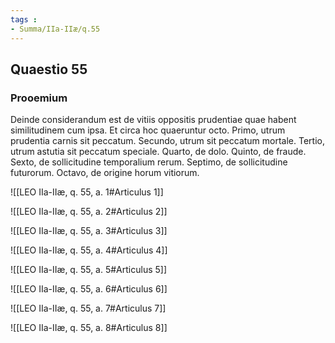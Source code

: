 ```yaml
---
tags : 
- Summa/IIa-IIæ/q.55
---
```


## Quaestio 55

### Prooemium

Deinde considerandum est de vitiis oppositis prudentiae quae habent similitudinem cum ipsa. Et circa hoc quaeruntur octo. Primo, utrum prudentia carnis sit peccatum. Secundo, utrum sit peccatum mortale. Tertio, utrum astutia sit peccatum speciale. Quarto, de dolo. Quinto, de fraude. Sexto, de sollicitudine temporalium rerum. Septimo, de sollicitudine futurorum. Octavo, de origine horum vitiorum.

![[LEO IIa-IIæ, q. 55, a. 1#Articulus 1]]

![[LEO IIa-IIæ, q. 55, a. 2#Articulus 2]]

![[LEO IIa-IIæ, q. 55, a. 3#Articulus 3]]

![[LEO IIa-IIæ, q. 55, a. 4#Articulus 4]]

![[LEO IIa-IIæ, q. 55, a. 5#Articulus 5]]

![[LEO IIa-IIæ, q. 55, a. 6#Articulus 6]]

![[LEO IIa-IIæ, q. 55, a. 7#Articulus 7]]

![[LEO IIa-IIæ, q. 55, a. 8#Articulus 8]]

